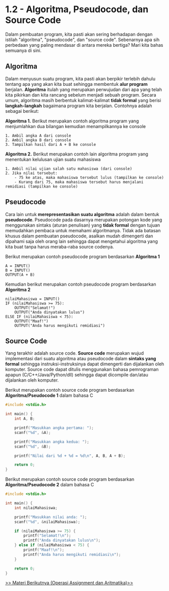 # 1.2 - Algoritma, Pseudocode, dan Source Code

Dalam pembuatan program, kita pasti akan sering berhadapan dengan istilah "algoritma", "pseudocode", dan "source code". Sebenarnya apa sih perbedaan yang paling mendasar di antara mereka bertiga? Mari kita bahas semuanya di sini.

## Algoritma

Dalam menyusun suatu program, kita pasti akan berpikir terlebih dahulu tentang apa yang akan kita buat sehingga membentuk **alur program** berjalan. **Algoritma** itulah yang merupakan perwujudan dari apa yang telah kita pikirkan dan kita rancang sebelum menjadi sebuah program. Secara umum, algoritma masih berbentuk kalimat-kalimat **tidak formal** yang berisi **langkah-langkah** bagaimana program kita berjalan. Contohnya adalah sebagai berikut:

**Algoritma 1.** Berikut merupakan contoh algoritma program yang menjumlahkan dua bilangan kemudian menampilkannya ke console
```
1. Ambil angka A dari console
2. Ambil angka B dari console
3. Tampilkan hasil dari A + B ke console
```

**Algoritma 2.** Berikut merupakan contoh lain algoritma program yang menentukan kelulusan ujian suatu mahasiswa
```
1. Ambil nilai ujian salah satu mahasiswa (dari console)
2. Jika nilai tersebut:
    - 75 ke atas, maka mahasiswa tersebut lulus (tampilkan ke console)
    - Kurang dari 75, maka mahasiswa tersebut harus menjalani remidiasi (tampilkan ke console)
```

## Pseudocode

Cara lain untuk **merepresentasikan suatu algoritma** adalah dalam bentuk **pseudocode**. Pseudocode pada dasarnya merupakan potongan kode yang menggunakan sintaks (aturan penulisan) yang **tidak formal** dengan tujuan memudahkan pembaca untuk memahami algoritmanya. Tidak ada batasan khusus dalam pembuatan pseudocode, asalkan mudah dimengerti dan dipahami saja oleh orang lain sehingga dapat mengetahui algoritma yang kita buat tanpa harus meraba-raba source codenya.

Berikut merupakan contoh pseudocode program berdasarkan **Algoritma 1**
```
A = INPUT()
B = INPUT()
OUTPUT(A + B)
```

Kemudian berikut merupakan contoh pseudocode program berdasarkan **Algoritma 2**
```
nilaiMahasiswa = INPUT()
IF (nilaiMahasiswa >= 75):
    OUTPUT("Selamat!")
    OUTPUT("Anda dinyatakan lulus")
ELSE IF (nilaiMahasiswa < 75):
    OUTPUT("Maaf!")
    OUTPUT("Anda harus mengikuti remidiasi")
```

## Source Code

Yang terakhir adalah source code. **Source code** merupakan wujud implementasi dari suatu algoritma atau pseudocode dalam **sintaks yang formal** sehingga instruksi-instruksinya dapat dimengerti dan dijalankan oleh komputer. Source code dapat ditulis menggunakan bahasa pemrograman apapun (C/C++/Java/Python/dll) sehingga dapat dicompile dan/atau dijalankan oleh komputer.

Berikut merupakan contoh source code program berdasarkan **Algoritma/Pseudocode 1** dalam bahasa C
```c
#include <stdio.h>

int main() {
    int A, B;

    printf("Masukkan angka pertama: ");
    scanf("%d", &A);

    printf("Masukkan angka kedua: ");
    scanf("%d", &B);

    printf("Nilai dari %d + %d = %d\n", A, B, A + B);

    return 0;
}
```

Berikut merupakan contoh source code program berdasarkan **Algoritma/Pseudocode 2** dalam bahasa C
```c
#include <stdio.h>

int main() {
    int nilaiMahasiswa;

    printf("Masukkan nilai anda: ");
    scanf("%d", &nilaiMahasiswa);

    if (nilaiMahasiswa >= 75) {
        printf("Selamat!\n");
        printf("Anda dinyatakan lulus\n");
    } else if (nilaiMahasiswa < 75) {
        printf("Maaf!\n");
        printf("Anda harus mengikuti remidiasi\n");
    }

    return 0;
}
```

[>> Materi Berikutnya (Operasi Assignment dan Aritmatika)>>](03-OperasiAssignmentdanAritmatika.md)
